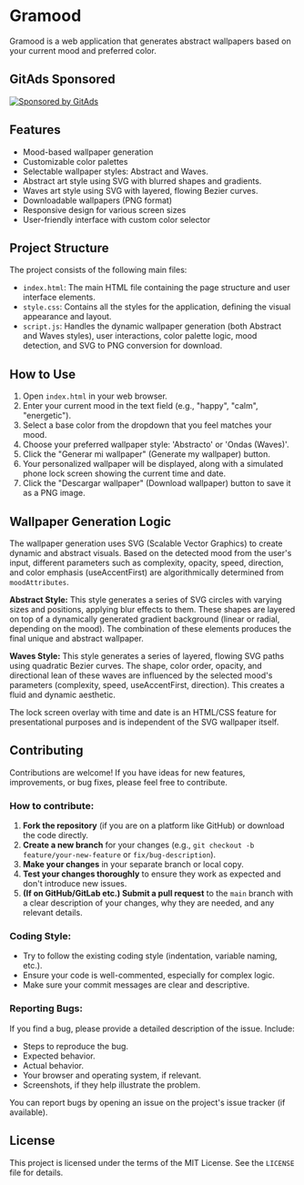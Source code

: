 <!-- GitAds-Verify: 9L8AEOI59CHW88LK3Y3I9368NH7QD5ZE -->
# Gramood

Gramood is a web application that generates abstract wallpapers based on your current mood and preferred color.

## GitAds Sponsored
[![Sponsored by GitAds](https://gitads.dev/v1/ad-serve?source=tomvargasd/gramood-wallpapers@github)](https://gitads.dev/v1/ad-track?source=tomvargasd/gramood-wallpapers@github)

## Features

- Mood-based wallpaper generation
- Customizable color palettes
- Selectable wallpaper styles: Abstract and Waves.
- Abstract art style using SVG with blurred shapes and gradients.
- Waves art style using SVG with layered, flowing Bezier curves.
- Downloadable wallpapers (PNG format)
- Responsive design for various screen sizes
- User-friendly interface with custom color selector

## Project Structure

The project consists of the following main files:

-   `index.html`: The main HTML file containing the page structure and user interface elements.
-   `style.css`: Contains all the styles for the application, defining the visual appearance and layout.
-   `script.js`: Handles the dynamic wallpaper generation (both Abstract and Waves styles), user interactions, color palette logic, mood detection, and SVG to PNG conversion for download.

## How to Use

1.  Open `index.html` in your web browser.
2.  Enter your current mood in the text field (e.g., "happy", "calm", "energetic").
3.  Select a base color from the dropdown that you feel matches your mood.
4.  Choose your preferred wallpaper style: 'Abstracto' or 'Ondas (Waves)'.
5.  Click the "Generar mi wallpaper" (Generate my wallpaper) button.
6.  Your personalized wallpaper will be displayed, along with a simulated phone lock screen showing the current time and date.
7.  Click the "Descargar wallpaper" (Download wallpaper) button to save it as a PNG image.

## Wallpaper Generation Logic

The wallpaper generation uses SVG (Scalable Vector Graphics) to create dynamic and abstract visuals. Based on the detected mood from the user's input, different parameters such as complexity, opacity, speed, direction, and color emphasis (useAccentFirst) are algorithmically determined from `moodAttributes`.

**Abstract Style:** This style generates a series of SVG circles with varying sizes and positions, applying blur effects to them. These shapes are layered on top of a dynamically generated gradient background (linear or radial, depending on the mood). The combination of these elements produces the final unique and abstract wallpaper.

**Waves Style:** This style generates a series of layered, flowing SVG paths using quadratic Bezier curves. The shape, color order, opacity, and directional lean of these waves are influenced by the selected mood's parameters (complexity, speed, useAccentFirst, direction). This creates a fluid and dynamic aesthetic.

The lock screen overlay with time and date is an HTML/CSS feature for presentational purposes and is independent of the SVG wallpaper itself.

## Contributing

Contributions are welcome! If you have ideas for new features, improvements, or bug fixes, please feel free to contribute.

### How to contribute:

1.  **Fork the repository** (if you are on a platform like GitHub) or download the code directly.
2.  **Create a new branch** for your changes (e.g., `git checkout -b feature/your-new-feature` or `fix/bug-description`).
3.  **Make your changes** in your separate branch or local copy.
4.  **Test your changes thoroughly** to ensure they work as expected and don't introduce new issues.
5.  **(If on GitHub/GitLab etc.) Submit a pull request** to the `main` branch with a clear description of your changes, why they are needed, and any relevant details.

### Coding Style:

-   Try to follow the existing coding style (indentation, variable naming, etc.).
-   Ensure your code is well-commented, especially for complex logic.
-   Make sure your commit messages are clear and descriptive.

### Reporting Bugs:

If you find a bug, please provide a detailed description of the issue. Include:
- Steps to reproduce the bug.
- Expected behavior.
- Actual behavior.
- Your browser and operating system, if relevant.
- Screenshots, if they help illustrate the problem.

You can report bugs by opening an issue on the project's issue tracker (if available).

## License

This project is licensed under the terms of the MIT License. See the `LICENSE` file for details.
